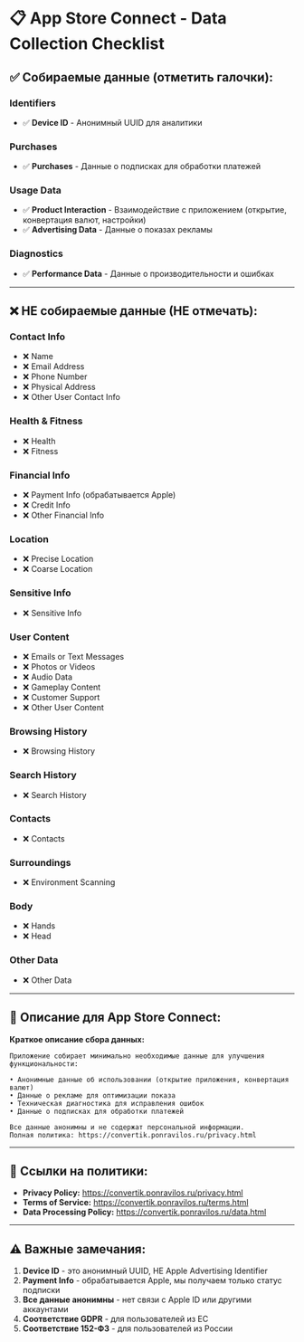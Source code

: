 # 📋 App Store Connect - Data Collection Checklist

## ✅ **Собираемые данные (отметить галочки):**

### **Identifiers**
- ✅ **Device ID** - Анонимный UUID для аналитики

### **Purchases** 
- ✅ **Purchases** - Данные о подписках для обработки платежей

### **Usage Data**
- ✅ **Product Interaction** - Взаимодействие с приложением (открытие, конвертация валют, настройки)
- ✅ **Advertising Data** - Данные о показах рекламы

### **Diagnostics**
- ✅ **Performance Data** - Данные о производительности и ошибках

---

## ❌ **НЕ собираемые данные (НЕ отмечать):**

### **Contact Info**
- ❌ Name
- ❌ Email Address  
- ❌ Phone Number
- ❌ Physical Address
- ❌ Other User Contact Info

### **Health & Fitness**
- ❌ Health
- ❌ Fitness

### **Financial Info**
- ❌ Payment Info (обрабатывается Apple)
- ❌ Credit Info
- ❌ Other Financial Info

### **Location**
- ❌ Precise Location
- ❌ Coarse Location

### **Sensitive Info**
- ❌ Sensitive Info

### **User Content**
- ❌ Emails or Text Messages
- ❌ Photos or Videos
- ❌ Audio Data
- ❌ Gameplay Content
- ❌ Customer Support
- ❌ Other User Content

### **Browsing History**
- ❌ Browsing History

### **Search History**
- ❌ Search History

### **Contacts**
- ❌ Contacts

### **Surroundings**
- ❌ Environment Scanning

### **Body**
- ❌ Hands
- ❌ Head

### **Other Data**
- ❌ Other Data

---

## 📝 **Описание для App Store Connect:**

**Краткое описание сбора данных:**

```
Приложение собирает минимально необходимые данные для улучшения функциональности:

• Анонимные данные об использовании (открытие приложения, конвертация валют)
• Данные о рекламе для оптимизации показа
• Техническая диагностика для исправления ошибок
• Данные о подписках для обработки платежей

Все данные анонимны и не содержат персональной информации.
Полная политика: https://convertik.ponravilos.ru/privacy.html
```

---

## 🔗 **Ссылки на политики:**

- **Privacy Policy:** https://convertik.ponravilos.ru/privacy.html
- **Terms of Service:** https://convertik.ponravilos.ru/terms.html  
- **Data Processing Policy:** https://convertik.ponravilos.ru/data.html

---

## ⚠️ **Важные замечания:**

1. **Device ID** - это анонимный UUID, НЕ Apple Advertising Identifier
2. **Payment Info** - обрабатывается Apple, мы получаем только статус подписки
3. **Все данные анонимны** - нет связи с Apple ID или другими аккаунтами
4. **Соответствие GDPR** - для пользователей из ЕС
5. **Соответствие 152-ФЗ** - для пользователей из России
